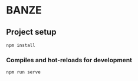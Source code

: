 # BANZE

## Project setup
```
npm install
```

### Compiles and hot-reloads for development
```
npm run serve
```
